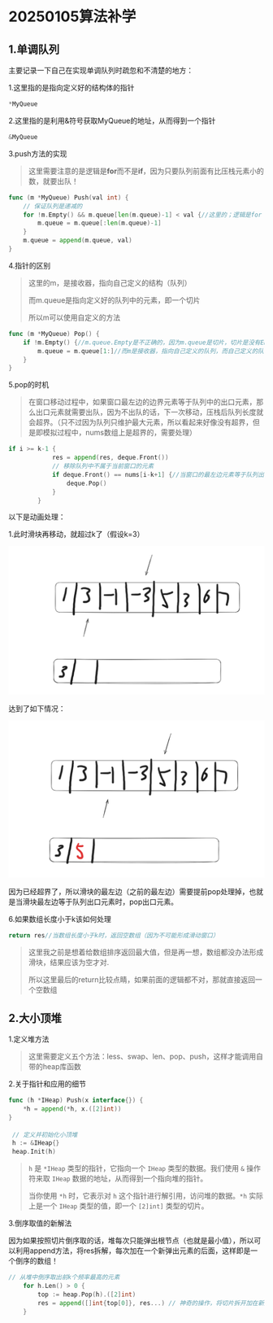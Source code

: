 # 20250105算法补学

## 1.单调队列

主要记录一下自己在实现单调队列时疏忽和不清楚的地方：

1.这里指的是指向定义好的结构体的指针

```go
*MyQueue
```

2.这里指的是利用&符号获取MyQueue的地址，从而得到一个指针

```go
&MyQueue
```

3.push方法的实现

> 这里需要注意的是逻辑是**for**而不是**if**，因为只要队列前面有比压栈元素小的数，就要出队！

```go
func (m *MyQueue) Push(val int) {
	// 保证队列是递减的
	for !m.Empty() && m.queue[len(m.queue)-1] < val {//这里的；逻辑是for！！因为只要前面有小的，就要一直剔除
		m.queue = m.queue[:len(m.queue)-1]
	}
	m.queue = append(m.queue, val)
}
```

4.指针的区别

> 这里的m，是接收器，指向自己定义的结构（队列）
>
> 而m.queue是指向定义好的队列中的元素，即一个切片
>
> 所以m可以使用自定义的方法

```go
func (m *MyQueue) Pop() {
	if !m.Empty() {//m.queue.Empty是不正确的，因为m.queue是切片，切片是没有Empty方法（因为该方法为自定义），
		m.queue = m.queue[1:]//而m是接收器，指向自己定义的队列，而自己定义的队列，是有自定义方法Empty的！！！
	}
}
```

5.pop的时机

> 在窗口移动过程中，如果窗口最左边的边界元素等于队列中的出口元素，那么出口元素就需要出队，因为不出队的话，下一次移动，压栈后队列长度就会超界。（只不过因为队列只维护最大元素，所以看起来好像没有超界，但是即模拟过程中，nums数组上是超界的，需要处理）

```go
if i >= k-1 {
			res = append(res, deque.Front())
			// 移除队列中不属于当前窗口的元素
			if deque.Front() == nums[i-k+1] {//当窗口的最左边元素等于队列出口元素时，说明下次移动就会超出滑块的长度界限，所以需要把出口元素给pop
				deque.Pop()
			}
		}
```

以下是动画处理：

1.此时滑块再移动，就超过k了（假设k=3）

![数组1](数组1.jpg)

达到了如下情况：

![数组2](数组2.jpg)

因为已经超界了，所以滑块的最左边（之前的最左边）需要提前pop处理掉，也就是当滑块最左边等于队列出口元素时，pop出口元素。

6.如果数组长度小于k该如何处理

```go
return res//当数组长度小于k时，返回空数组（因为不可能形成滑动窗口）
```

> 这里我之前是想着给数组排序返回最大值，但是再一想，数组都没办法形成滑块，结果应该为空才对.
>
> 所以这里最后的return比较点睛，如果前面的逻辑都不对，那就直接返回一个空数组

## 2.大小顶堆

1.定义堆方法

> 这里需要定义五个方法：less、swap、len、pop、push，这样才能调用自带的heap库函数

2.关于指针和应用的细节

```go
func (h *IHeap) Push(x interface{}) {
    *h = append(*h, x.([2]int))
}

 // 定义并初始化小顶堆
 h := &IHeap{}
 heap.Init(h)
```

> `h` 是 `*IHeap` 类型的指针，它指向一个 `IHeap` 类型的数据。我们使用 `&` 操作符来取 `IHeap` 数据的地址，从而得到一个指向堆的指针。
>
> 当你使用 `*h` 时，它表示对 `h` 这个指针进行解引用，访问堆的数据。`*h` 实际上是一个 `IHeap` 类型的值，即一个 `[2]int]` 类型的切片。

3.倒序取值的新解法

因为如果按照切片倒序取的话，堆每次只能弹出根节点（也就是最小值），所以可以利用append方法，将res拆解，每次加在一个新弹出元素的后面，这样即是一个倒序的数组！

```go
// 从堆中倒序取出前k个频率最高的元素
    for h.Len() > 0 {
        top := heap.Pop(h).([2]int)
        res = append([]int{top[0]}, res...) // 神奇的操作，将切片拆开加在新建的弹出元素切片的后面
    }
```



